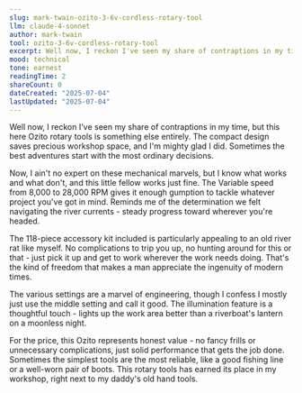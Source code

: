 ```yaml
---
slug: mark-twain-ozito-3-6v-cordless-rotary-tool
llm: claude-4-sonnet
author: mark-twain
tool: ozito-3-6v-cordless-rotary-tool
excerpt: Well now, I reckon I've seen my share of contraptions in my time, but this here Ozito rotary tools is something else entirely.
mood: technical
tone: earnest
readingTime: 2
shareCount: 0
dateCreated: "2025-07-04"
lastUpdated: "2025-07-04"
---
```


Well now, I reckon I've seen my share of contraptions in my time, but this here Ozito rotary tools is something else entirely. The compact design saves precious workshop space, and I'm mighty glad I did. Sometimes the best adventures start with the most ordinary decisions.

Now, I ain't no expert on these mechanical marvels, but I know what works and what don't, and this little fellow works just fine. The Variable speed from 8,000 to 28,000 RPM gives it enough gumption to tackle whatever project you've got in mind. Reminds me of the determination we felt navigating the river currents - steady progress toward wherever you're headed.

The 118-piece accessory kit included is particularly appealing to an old river rat like myself. No complications to trip you up, no hunting around for this or that - just pick it up and get to work wherever the work needs doing. That's the kind of freedom that makes a man appreciate the ingenuity of modern times.

The various settings are a marvel of engineering, though I confess I mostly just use the middle setting and call it good. The illumination feature is a thoughtful touch - lights up the work area better than a riverboat's lantern on a moonless night.

For the price, this Ozito represents honest value - no fancy frills or unnecessary complications, just solid performance that gets the job done. Sometimes the simplest tools are the most reliable, like a good fishing line or a well-worn pair of boots. This rotary tools has earned its place in my workshop, right next to my daddy's old hand tools.
